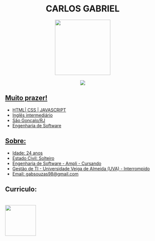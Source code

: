 <h1 align="center">
<br>CARLOS GABRIEL
</h1>

  

<div align="center">
  
  <div>
  <a href="https://github.com/DevCGabriel">
    <img height="180em" src="https://github-readme-stats.vercel.app/api?username=DevCGabriel&show_icons=true&theme=dark&include_all_commits=true&count_private=true"/>    
    </div>
    
</br>
  
  <img src="https://github-readme-stats.vercel.app/api/top-langs/?username=DevCGabriel&theme=dark&layout=compact">
  
</div>



## Muito prazer!
- HTML| CSS | JAVASCRIPT
- Inglês intermediário
- São Gonçalo/RJ
- Engenharia de Software

## Sobre:

- Idade: 24 anos
- Estado Civil: Solteiro
- Engenharia de Software - Ampli - Cursando 
- Gestão de TI -  Universidade Veiga de Almeida (UVA) - Interrompido
- Email: gabsouzas98@gmail.com

## Curriculo:
 <h1>
  <a href="https://www.canva.com/design/DAFL1BK4fjA/vRD-qf_hIf-AozkzU4Vq4w/view?utm_content=DAFL1BK4fjA&utm_campaign=designshare&utm_medium=link&utm_source=publishsharelink" target="_blank" rel="noopener noreferrer" >
  <img src="https://cdn-icons-png.flaticon.com/512/8868/8868691.png" weight= 100 height=100 >
  </a>
</h1>













